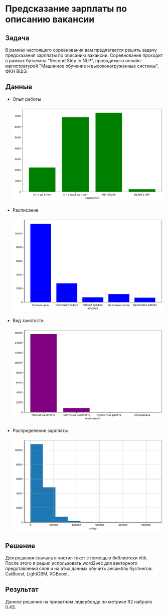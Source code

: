 # Предсказание зарплаты по описанию вакансии

## Задача
В рамках настоящего соревнования вам предлагается решить задачу предсказания зарплаты по описанию вакансии. Соревнование проходит в рамках буткемпа "Second Step In NLP", проводимого онлайн-магистратурой "Машинное обучение и высоконагруженные системы", ФКН ВШЭ.

## Данные
- Опыт работы <br><br>
![exp](img/exp.png) <br><br>
- Расписание <br><br>
![schedule](img/sch.png) <br><br>
- Вид занятости <br><br>
![employment](img/emp.png) <br><br>
- Распределение зарплаты <br><br>
![target](img/salary.png)

## Решение
Для решения сначала я чистил текст с помощью библиотеки nltk. <br>
После этого я решил использовать word2vec для векторного представления слов и на этих данных обучить ансамбль бустингов: CatBoost, LightGBM, XGBoost.

## Результат
Данное решение на приватном лидерборде по метрике R2 набрало 0.43.